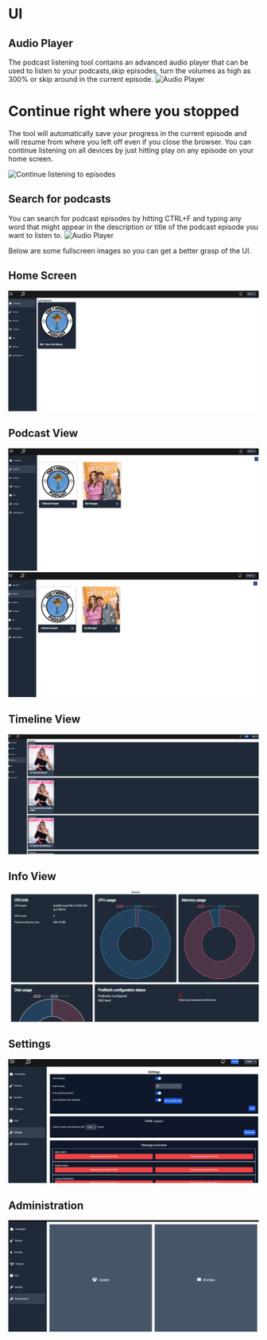 # UI

## Audio Player
The podcast listening tool contains an advanced audio player that can be used to listen to your podcasts,skip episodes, turn the volumes as high as 300% or skip around in the current episode.
![Audio Player](https://raw.githubusercontent.com/SamTV12345/podfetch/main/docs/advanced_audio_player.png)

# Continue right where you stopped

The tool will automatically save your progress in the current episode and will resume from where you left off even if you close the browser.
You can continue listening on all devices by just hitting play on any episode on your home screen.

![Continue listening to episodes](https://raw.githubusercontent.com/SamTV12345/podfetch/main/docs/continue_listening.png)

## Search for podcasts
You can search for podcast episodes by hitting CTRL+F and typing any word that might appear in the description or title of the podcast episode you want to listen to.
![Audio Player](https://raw.githubusercontent.com/SamTV12345/podfetch/main/docs/search.png)


Below are some fullscreen images so you can get a better grasp of the UI.

## Home Screen
![Home Screen](./home.png)

## Podcast View

![Podcast View](podcast.png)
![Fullscreen View](fullscreen.png)

## Timeline View

![Timeline](timeline.png)

## Info View

![Info page](Info_Page.png)


## Settings

![Settings](settings.png)

## Administration

![Administration](administration.png)